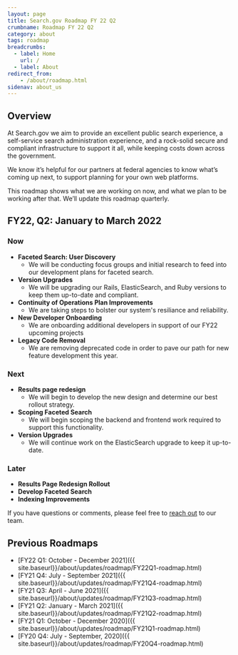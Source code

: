 ```yaml
---
layout: page
title: Search.gov Roadmap FY 22 Q2
crumbname: Roadmap FY 22 Q2
category: about
tags: roadmap
breadcrumbs:
  - label: Home
    url: /
  - label: About
redirect_from:
    - /about/roadmap.html
sidenav: about_us
---
```


## Overview

At Search.gov we aim to provide an excellent public search experience, a self-service search administration experience, and a rock-solid secure and compliant infrastructure to support it all, while keeping costs down across the government.

We know it’s helpful for our partners at federal agencies to know what’s coming up next, to support planning for your own web platforms. 

This roadmap shows what we are working on now, and what we plan to be working after that. We’ll update this roadmap quarterly.


## FY22, Q2: January to March 2022

### Now

* **Faceted Search: User Discovery**
  * We will be conducting focus groups and initial research to feed into our development plans for faceted search.
* **Version Upgrades**
  * We will be upgrading our Rails, ElasticSearch, and Ruby versions to keep them up-to-date and compliant. 
* **Continuity of Operations Plan Improvements** 
  * We are taking steps to bolster our system's resiliance and reliability.
* **New Developer Onboarding**
  * We are onboarding additional developers in support of our FY22 upcoming projects
* **Legacy Code Removal**
  * We are removing deprecated code in order to pave our path for new feature development this year.

### Next

* **Results page redesign**
  * We will begin to develop the new design and determine our best rollout strategy.
* **Scoping Faceted Search**
  * We will begin scoping the backend and frontend work required to support this functionality.
* **Version Upgrades**
  * We will continue work on the ElasticSearch upgrade to keep it up-to-date.

### Later

* **Results Page Redesign Rollout**
* **Develop Faceted Search**
* **Indexing Improvements**

If you have questions or comments, please feel free to [reach out](mailto:search@gsa.gov) to our team.

## Previous Roadmaps

* [FY22 Q1: October - December 2021]({{ site.baseurl}}/about/updates/roadmap/FY22Q1-roadmap.html)
* [FY21 Q4: July - September 2021]({{ site.baseurl}}/about/updates/roadmap/FY21Q4-roadmap.html)
* [FY21 Q3: April - June 2021]({{ site.baseurl}}/about/updates/roadmap/FY21Q3-roadmap.html)
* [FY21 Q2: January - March 2021]({{ site.baseurl}}/about/updates/roadmap/FY21Q2-roadmap.html)
* [FY21 Q1: October - December 2020]({{ site.baseurl}}/about/updates/roadmap/FY21Q1-roadmap.html)
* [FY20 Q4: July - September, 2020]({{ site.baseurl}}/about/updates/roadmap/FY20Q4-roadmap.html)